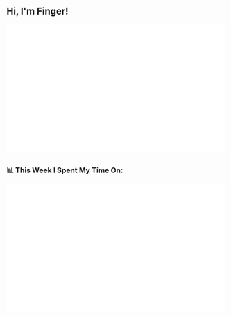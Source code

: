 <h2> Hi, I'm Finger!</h2>

<img align="right" src="https://raw.githubusercontent.com/spianmo/github-stats/master/generated/overview.svg#gh-light-mode-only">

<!-- <img align="right" height="160em" src="https://github-readme-stats-eight-theta.vercel.app/api/top-langs/?username=spianmo&layout=compact&langs_count=8&theme=algolia"/>	 -->
	
```go
package main

type Me struct {
	Name   string
	Job    string
	Code   string
	Skills string
}

func main() {
	me := &Me{
		Name:   "Finger",
		Job:    "Client-side Engineer",
		Code:   "Java and C++ and Others",
		Skills: "Android Security NLP ^o^",
	}
	_ = me
}
```


<h3>📊 This Week I Spent My Time On:</h3>
<img align='right' src="https://raw.githubusercontent.com/spianmo/github-stats/master/generated/languages.svg#gh-light-mode-only">

<!--START_SECTION:waka-->

```txt
Java                   12 hrs 6 mins   ███████████▒░░░░░░░░░░░░░   45.38 %
Kotlin                 7 hrs 18 mins   ███████░░░░░░░░░░░░░░░░░░   27.37 %
XML                    2 hrs 4 mins    ██░░░░░░░░░░░░░░░░░░░░░░░   07.81 %
TypeScript             1 hr 55 mins    █▓░░░░░░░░░░░░░░░░░░░░░░░   07.20 %
Properties             1 hr 8 mins     █░░░░░░░░░░░░░░░░░░░░░░░░   04.29 %
```

<!--END_SECTION:waka-->

